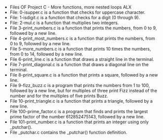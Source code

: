 - Files OF Project C - More functions, more nested loops ALX
- File: 0-isupper.c is a function that checks for uppercase character.
- File: 1-isdigit.c is a function that checks for a digit (0 through 9).
- File: 2-mul.c is a function that multiplies two integers.
- File 3-print_numbers.c is a function that prints the numbers, from 0 to 9, followed by a new line.
- File 4-print_most_numbers.c is a function that prints the numbers, from 0 to 9, followed by a new line.
- File 5-more_numbers.c is a function that prints 10 times the numbers, from 0 to 14, followed by a new line.
- File 6-print_line.c is a function that draws a straight line in the terminal.
- File 7-print_diagonal.c is a function that draws a diagonal line on the terminal.
- File 8-print_square.c is a function that prints a square, followed by a new line.
- File 9-fizz_buzz.c is a program that prints the numbers from 1 to 100, followed by a new line, but for multiples of three print  Fizz instead of the number and for the multiples of five prints Buzz.
- File 10-print_triangle.c is a function that prints a triangle, followed by a new line.
- File 100-prime_factor.c is a program that finds and prints the largest prime factor of the number 612852475143, followed by a new line.
- File 101-print_number.c is a function that prints an integer using only _putchar().
- File _putchar.c contains the _putchar() function definition.
